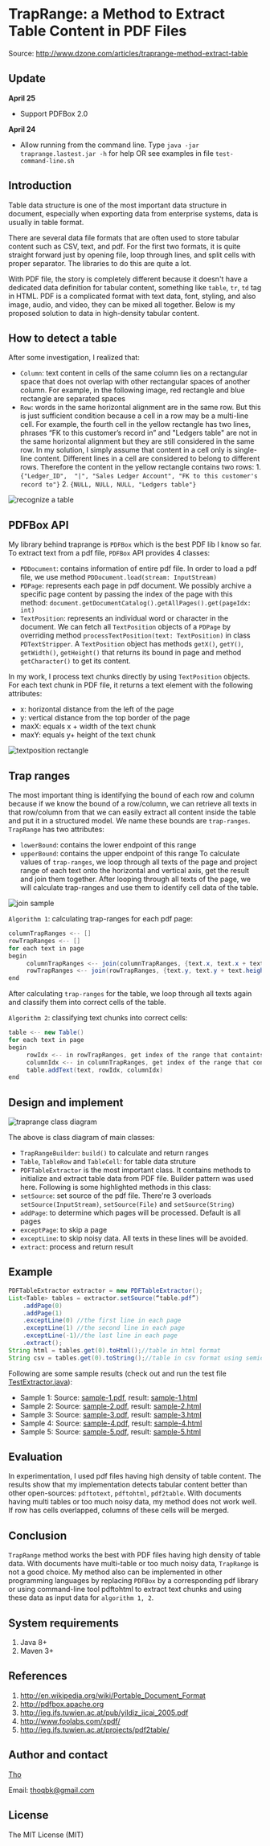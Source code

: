 # TrapRange: a Method to Extract Table Content in PDF Files
Source: http://www.dzone.com/articles/traprange-method-extract-table

## Update
**April 25**
* Support PDFBox 2.0

**April 24**
* Allow running from the command line. Type `java -jar traprange.lastest.jar -h` for help OR see examples in file `test-command-line.sh`

## Introduction
Table data structure is one of the most important data structure in document, especially when exporting data from enterprise systems, data is usually in table format.

There are several data file formats that are often used to store tabular content such as CSV, text, and pdf. For the first two formats, it is quite straight forward just by opening file, loop through lines, and split cells with proper separator. The libraries to do this are quite a lot.

With PDF file, the story is completely different because it doesn't have a dedicated data definition for tabular content, something like `table`, `tr`, `td` tag in HTML. PDF is a complicated format with text data, font, styling, and also image, audio, and video, they can be mixed all together. Below is my proposed solution to data in high-density tabular content.

## How to detect a table
After some investigation, I realized that:
* `Column`: text content in cells of the same column lies on a rectangular space that does not overlap with other rectangular spaces of another column. For example, in the following image, red rectangle and blue rectangle are separated spaces
* `Row`: words in the same horizontal alignment are in the same row. But this is just sufficient condition because a cell in a row may be a multi-line cell. For example, the fourth cell in the yellow rectangle has two lines, phrases “FK to this customer’s record in” and "Ledgers table" are not in the same horizontal alignment but they are still considered in the same row. In my solution, I simply assume that content in a cell only is single-line content. Different lines in a cell are considered to belong to different rows. Therefore the content in the yellow rectangle contains two rows: 1. `{"Ledger_ID",  "|", "Sales Ledger Account", "FK to this customer's record to"}` 2.  `{NULL, NULL, NULL, "Ledgers table"}`

![recognize a table](https://github.com/thoqbk/traprange/blob/master/_Docs/recognize-a-table.png)

## PDFBox API
My library behind traprange is `PDFBox` which is the best PDF lib I know so far. To extract text from a pdf file, `PDFBox` API provides 4 classes:
* `PDDocument`: contains information of entire pdf file. In order to load a pdf file, we use method `PDDocument.load(stream: InputStream)`
* `PDPage`: represents each page in pdf document. We possibly archive a specific page content by passing the index of the page with this method: `document.getDocumentCatalog().getAllPages().get(pageIdx: int)`
* `TextPosition`: represents an individual word or character in the document. We can fetch all `TextPosition` objects of a `PDPage` by overriding method `processTextPosition(text: TextPosition)` in class `PDTextStripper`. A `TextPosition` object has methods `getX()`, `getY()`, `getWidth()`, `getHeight()` that returns its bound in page and method `getCharacter()` to get its content.

In my work, I process text chunks directly by using `TextPosition` objects. For each text chunk in PDF file, it returns a text element with the following attributes:
* x: horizontal distance from the left of the page
* y: vertical distance from the top border of the page
* maxX: equals x + width of the text chunk
* maxY: equals y+ height of the text chunk

![textposition rectangle](https://github.com/thoqbk/traprange/blob/master/_Docs/textposition-rectangle.png)

## Trap ranges
The most important thing is identifying the bound of each row and column because if we know the bound of a row/column, we can retrieve all texts in that row/column from that we can easily extract all content inside the table and put it in a structured model. We name these bounds are `trap-ranges`. `TrapRange` has two attributes:
* `lowerBound`: contains the lower endpoint of this range
* `upperBound`: contains the upper endpoint of this range
To calculate values of `trap-ranges`, we loop through all texts of the page and project range of each text onto the horizontal and vertical axis, get the result and join them together. After looping through all texts of the page, we will calculate trap-ranges and use them to identify cell data of the table.

![join sample](https://github.com/thoqbk/traprange/blob/master/_Docs/join-sample.png)

`Algorithm 1`: calculating trap-ranges for each pdf page:
```java
columnTrapRanges <-- []
rowTrapRanges <-- []
for each text in page
begin
     columnTrapRanges <-- join(columnTrapRanges, {text.x, text.x + text.width} )
     rowTrapRanges <-- join(rowTrapRanges, {text.y, text.y + text.height} )
end
```
After calculating `trap-ranges` for the table, we loop through all texts again and classify them into correct cells of the table.

`Algorithm 2`: classifying text chunks into correct cells:
```java
table <-- new Table()
for each text in page
begin
     rowIdx <-- in rowTrapRanges, get index of the range that containts this text
     columnIdx <-- in columnTrapRanges, get index of the range that contains this text
     table.addText(text, rowIdx, columnIdx)
end
```
## Design and implement
![traprange class diagram](https://github.com/thoqbk/traprange/blob/master/_Docs/class-diagram.png)

The above is class diagram of main classes:
* `TrapRangeBuilder`: `build()` to calculate and return ranges
* `Table`, `TableRow` and `TableCell`: for table data struture
* `PDFTableExtractor` is the most important class. It contains methods to initialize and extract table data from PDF file. Builder pattern was used here. Following is some highlighted methods in this class:
 * `setSource`: set source of the pdf file. There're 3 overloads `setSource(InputStream)`, `setSource(File)` and `setSource(String)`
 * `addPage`: to determine which pages will be processed. Default is all pages
 * `exceptPage`: to skip a page
 * `exceptLine`: to skip noisy data. All texts in these lines will be avoided.
 * `extract`: process and return result

## Example
```java
PDFTableExtractor extractor = new PDFTableExtractor();
List<Table> tables = extractor.setSource(“table.pdf”)
	.addPage(0)
	.addPage(1)
	.exceptLine(0) //the first line in each page
	.exceptLine(1) //the second line in each page
	.exceptLine(-1)//the last line in each page
	.extract();
String html = tables.get(0).toHtml();//table in html format
String csv = tables.get(0).toString();//table in csv format using semicolon as a delimiter 
```

Following are some sample results (check out and run the test file [TestExtractor.java](https://github.com/thoqbk/traprange/blob/master/src/test/java/com/giaybac/traprange/test/TestExtractor.java)):
* Sample 1: Source: [sample-1.pdf](https://github.com/thoqbk/traprange/blob/master/_Docs/sample-1.pdf), result: [sample-1.html](http://htmlpreview.github.io/?https://github.com/thoqbk/traprange/blob/master/_Docs/result/sample-1.html)
* Sample 2: Source: [sample-2.pdf](https://github.com/thoqbk/traprange/blob/master/_Docs/sample-2.pdf), result: [sample-2.html](http://htmlpreview.github.io/?https://github.com/thoqbk/traprange/blob/master/_Docs/result/sample-2.html)
* Sample 3: Source: [sample-3.pdf](https://github.com/thoqbk/traprange/blob/master/_Docs/sample-3.pdf), result: [sample-3.html](http://htmlpreview.github.io/?https://github.com/thoqbk/traprange/blob/master/_Docs/result/sample-3.html)
* Sample 4: Source: [sample-4.pdf](https://github.com/thoqbk/traprange/blob/master/_Docs/sample-4.pdf), result: [sample-4.html](http://htmlpreview.github.io/?https://github.com/thoqbk/traprange/blob/master/_Docs/result/sample-4.html)
* Sample 5: Source: [sample-5.pdf](https://github.com/thoqbk/traprange/blob/master/_Docs/sample-5.pdf), result: [sample-5.html](http://htmlpreview.github.io/?https://github.com/thoqbk/traprange/blob/master/_Docs/result/sample-5.html)

## Evaluation
In experimentation, I used pdf files having high density of table content. The results show that my implementation detects tabular content better than other open-sources: `pdftotext`, `pdftohtml`, `pdf2table`. With documents having multi tables or too much noisy data, my method does not work well. If row has cells overlapped, columns of these cells will be merged.

## Conclusion
`TrapRange` method works the best with PDF files having high density of table data. With documents have multi-table or too much noisy data, `TrapRange` is not a good choice. My method also can be implemented in other programming languages by replacing `PDFBox` by a corresponding pdf library or using command-line tool pdftohtml to extract text chunks and using these data as input data for `algorithm 1, 2`.

## System requirements
1. Java 8+
2. Maven 3+

## References
1. http://en.wikipedia.org/wiki/Portable_Document_Format
2. http://pdfbox.apache.org
3. http://ieg.ifs.tuwien.ac.at/pub/yildiz_iicai_2005.pdf
4. http://www.foolabs.com/xpdf/
5. http://ieg.ifs.tuwien.ac.at/projects/pdf2table/

## Author and contact
[Tho](https://github.com/thoqbk/)

Email: thoqbk@gmail.com

## License

The MIT License (MIT)
